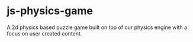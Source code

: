# js-physics-game
A 2d physics based puzzle game built on top of our physics engine with a focus on user created content.
